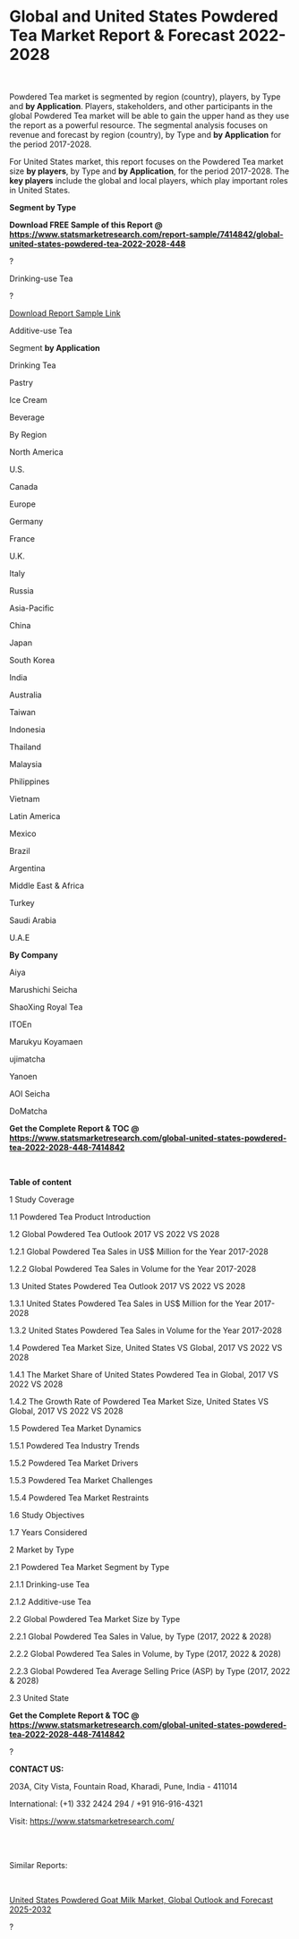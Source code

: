 <h1>Global and United States Powdered Tea Market Report & Forecast 2022-2028</h1><br/><p>Powdered Tea market is segmented by region (country), players, by Type and <strong>by Application</strong>. Players, stakeholders, and other participants in the global Powdered Tea market will be able to gain the upper hand as they use the report as a powerful resource. The segmental analysis focuses on revenue and forecast by region (country), by Type and <strong>by Application</strong> for the period 2017-2028.</p>
 
 
 
 <p>For United States market, this report focuses on the Powdered Tea market size <strong>by players</strong>, by Type and <strong>by Application</strong>, for the period 2017-2028. The <strong>key players</strong> include the global and local players, which play important roles in United States.</p>
 
 
 
 <p><strong>Segment by Type</strong></p>
 
 
 
 <div><b>Download FREE Sample of this Report @ <a href="https://www.statsmarketresearch.com/download-free-sample/7414842/global-united-states-powdered-tea-2022-2028-448">https://www.statsmarketresearch.com/report-sample/7414842/global-united-states-powdered-tea-2022-2028-448</a></b></div>
 
 
 
 <p>? </p>
 
 
 
 <p>Drinking-use Tea</p>
 
 
 
 <p>? </p>
 
 
 
 <p><a href="https://www.statsmarketresearch.com/download-free-sample/7414842/global-united-states-powdered-tea-2022-2028-448">Download Report Sample Link</a></p>
 
 
 
 <p>Additive-use Tea</p>
 
 
 
 <p>Segment <strong>by Application</strong></p>
 
 
 
 <p>Drinking Tea</p>
 
 
 
 <p>Pastry</p>
 
 
 
 <p>Ice Cream</p>
 
 
 
 <p>Beverage</p>
 
 
 
 <p>By Region</p>
 
 
 
 <p>North America</p>
 
 
 
 <p>U.S.</p>
 
 
 
 <p>Canada</p>
 
 
 
 <p>Europe</p>
 
 
 
 <p>Germany</p>
 
 
 
 <p>France</p>
 
 
 
 <p>U.K.</p>
 
 
 
 <p>Italy</p>
 
 
 
 <p>Russia</p>
 
 
 
 <p>Asia-Pacific</p>
 
 
 
 <p>China</p>
 
 
 
 <p>Japan</p>
 
 
 
 <p>South Korea</p>
 
 
 
 <p>India</p>
 
 
 
 <p>Australia</p>
 
 
 
 <p>Taiwan</p>
 
 
 
 <p>Indonesia</p>
 
 
 
 <p>Thailand</p>
 
 
 
 <p>Malaysia</p>
 
 
 
 <p>Philippines</p>
 
 
 
 <p>Vietnam</p>
 
 
 
 <p>Latin America</p>
 
 
 
 <p>Mexico</p>
 
 
 
 <p>Brazil</p>
 
 
 
 <p>Argentina</p>
 
 
 
 <p>Middle East & Africa</p>
 
 
 
 <p>Turkey</p>
 
 
 
 <p>Saudi Arabia</p>
 
 
 
 <p>U.A.E</p>
 
 
 
 <p><strong>By Company</strong></p>
 
 
 
 <p>Aiya</p>
 
 
 
 <p>Marushichi Seicha</p>
 
 
 
 <p>ShaoXing Royal Tea</p>
 
 
 
 <p>ITOEn</p>
 
 
 
 <p>Marukyu Koyamaen</p>
 
 
 
 <p>ujimatcha</p>
 
 
 
 <p>Yanoen</p>
 
 
 
 <p>AOI Seicha</p>
 
 
 
 <p>DoMatcha</p>
 
 
 
 <div><b>Get the Complete Report & TOC @ <a href="https://www.statsmarketresearch.com/global-united-states-powdered-tea-2022-2028-448-7414842">https://www.statsmarketresearch.com/global-united-states-powdered-tea-2022-2028-448-7414842</a></b></div>
 
 
 
 <p><br />
 
 <b>Table of content</b></p>
 
 
 
 <p>1 Study Coverage<br />
 
 1.1 Powdered Tea Product Introduction<br />
 
 1.2 Global Powdered Tea Outlook 2017 VS 2022 VS 2028<br />
 
 1.2.1 Global Powdered Tea Sales in US$ Million for the Year 2017-2028<br />
 
 1.2.2 Global Powdered Tea Sales in Volume for the Year 2017-2028<br />
 
 1.3 United States Powdered Tea Outlook 2017 VS 2022 VS 2028<br />
 
 1.3.1 United States Powdered Tea Sales in US$ Million for the Year 2017-2028<br />
 
 1.3.2 United States Powdered Tea Sales in Volume for the Year 2017-2028<br />
 
 1.4 Powdered Tea Market Size, United States VS Global, 2017 VS 2022 VS 2028<br />
 
 1.4.1 The Market Share of United States Powdered Tea in Global, 2017 VS 2022 VS 2028<br />
 
 1.4.2 The Growth Rate of Powdered Tea Market Size, United States VS Global, 2017 VS 2022 VS 2028<br />
 
 1.5 Powdered Tea Market Dynamics<br />
 
 1.5.1 Powdered Tea Industry Trends<br />
 
 1.5.2 Powdered Tea Market Drivers<br />
 
 1.5.3 Powdered Tea Market Challenges<br />
 
 1.5.4 Powdered Tea Market Restraints<br />
 
 1.6 Study Objectives<br />
 
 1.7 Years Considered<br />
 
 2 Market by Type<br />
 
 2.1 Powdered Tea Market Segment by Type<br />
 
 2.1.1 Drinking-use Tea<br />
 
 2.1.2 Additive-use Tea<br />
 
 2.2 Global Powdered Tea Market Size by Type<br />
 
 2.2.1 Global Powdered Tea Sales in Value, by Type (2017, 2022 & 2028)<br />
 
 2.2.2 Global Powdered Tea Sales in Volume, by Type (2017, 2022 & 2028)<br />
 
 2.2.3 Global Powdered Tea Average Selling Price (ASP) by Type (2017, 2022 & 2028)<br />
 
 2.3 United State</p>
 
 
 
 <div><b>Get the Complete Report & TOC @ <a href="https://www.statsmarketresearch.com/global-united-states-powdered-tea-2022-2028-448-7414842">https://www.statsmarketresearch.com/global-united-states-powdered-tea-2022-2028-448-7414842</a></b></div>
 
 
 
 <p>? </p>
 
 
 
 <p><b>CONTACT US:</b><br />
 
 203A, City Vista, Fountain Road, Kharadi, Pune, India - 411014<br />
 
 International: (+1) 332 2424 294 / +91 916-916-4321<br />
 
 Visit: <a href="https://www.statsmarketresearch.com/">https://www.statsmarketresearch.com/</a><br />
 
 <br />
 
 <br />
 
 Similar Reports:<br />
 
 <br />
 
 <a href="https://www.statsmarketresearch.com/global-united-states-powdered-goat-milk-forecast-2025-2032-764-8030823">United States Powdered Goat Milk Market, Global Outlook and Forecast 2025-2032</a><br />
 
 ? </p>